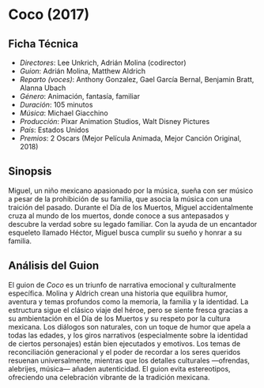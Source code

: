 # Coco (2017)

## Ficha Técnica

- *Directores*: Lee Unkrich, Adrián Molina (codirector)
- *Guion*: Adrián Molina, Matthew Aldrich
- *Reparto (voces)*: Anthony Gonzalez, Gael García Bernal, Benjamin Bratt, Alanna Ubach
- *Género*: Animación, fantasía, familiar
- *Duración*: 105 minutos
- *Música*: Michael Giacchino
- *Producción*: Pixar Animation Studios, Walt Disney Pictures
- *País*: Estados Unidos
- *Premios*: 2 Oscars (Mejor Película Animada, Mejor Canción Original, 2018)

## Sinopsis

Miguel, un niño mexicano apasionado por la música, sueña con ser músico a pesar de la prohibición de su familia, que asocia la música con una traición del pasado. Durante el Día de los Muertos, Miguel accidentalmente cruza al mundo de los muertos, donde conoce a sus antepasados y descubre la verdad sobre su legado familiar. Con la ayuda de un encantador esqueleto llamado Héctor, Miguel busca cumplir su sueño y honrar a su familia.

## Análisis del Guion

El guion de *Coco* es un triunfo de narrativa emocional y culturalmente específica. Molina y Aldrich crean una historia que equilibra humor, aventura y temas profundos como la memoria, la familia y la identidad. La estructura sigue el clásico viaje del héroe, pero se siente fresca gracias a su ambientación en el Día de los Muertos y su respeto por la cultura mexicana. Los diálogos son naturales, con un toque de humor que apela a todas las edades, y los giros narrativos (especialmente sobre la identidad de ciertos personajes) están bien ejecutados y emotivos. Los temas de reconciliación generacional y el poder de recordar a los seres queridos resuenan universalmente, mientras que los detalles culturales —ofrendas, alebrijes, música— añaden autenticidad. El guion evita estereotipos, ofreciendo una celebración vibrante de la tradición mexicana.

